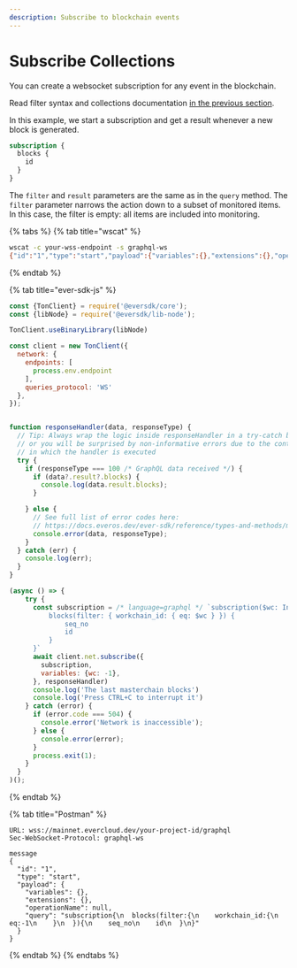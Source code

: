 ```yaml
---
description: Subscribe to blockchain events
---
```


# Subscribe Collections

You can create a websocket subscription for any event in the blockchain.&#x20;

Read filter syntax and collections documentation [in the previous section](query\_language.md).&#x20;

In this example, we start a subscription and get a result whenever a new block is generated.

```graphql
subscription {
  blocks {
    id
  }
}
```

The `filter` and `result` parameters are the same as in the `query` method. The `filter` parameter narrows the action down to a subset of monitored items. In this case, the filter is empty: all items are included into monitoring.

{% tabs %}
{% tab title="wscat" %}
```bash
wscat -c your-wss-endpoint -s graphql-ws
{"id":"1","type":"start","payload":{"variables":{},"extensions":{},"operationName":null,"query":"subscription{\n  blocks(filter:{\n    workchain_id:{\n      eq:-1\n    }\n  }){\n    seq_no\n    id\n  }\n}"}}
```
{% endtab %}

{% tab title="ever-sdk-js" %}
```javascript
const {TonClient} = require('@eversdk/core');
const {libNode} = require('@eversdk/lib-node');

TonClient.useBinaryLibrary(libNode)

const client = new TonClient({
  network: {
    endpoints: [
      process.env.endpoint
    ],
    queries_protocol: 'WS'
  },
});


function responseHandler(data, responseType) {
  // Tip: Always wrap the logic inside responseHandler in a try-catch block
  // or you will be surprised by non-informative errors due to the context
  // in which the handler is executed
  try {
    if (responseType === 100 /* GraphQL data received */) {
      if (data?.result?.blocks) {
        console.log(data.result.blocks);
      }

    } else {
      // See full list of error codes here:
      // https://docs.everos.dev/ever-sdk/reference/types-and-methods/mod_net#neterrorcode
      console.error(data, responseType);
    }
  } catch (err) {
    console.log(err);
  }
}

(async () => {
    try {
      const subscription = /* language=graphql */ `subscription($wc: Int!) {
          blocks(filter: { workchain_id: { eq: $wc } }) {
              seq_no
              id
          }
      }`
      await client.net.subscribe({
        subscription,
        variables: {wc: -1},
      }, responseHandler)
      console.log('The last masterchain blocks')
      console.log('Press CTRL+C to interrupt it')
    } catch (error) {
      if (error.code === 504) {
        console.error('Network is inaccessible');
      } else {
        console.error(error);
      }
      process.exit(1);
    }
  }
)();
```
{% endtab %}

{% tab title="Postman" %}
```
URL: wss://mainnet.evercloud.dev/your-project-id/graphql 
Sec-WebSocket-Protocol: graphql-ws

message
{
  "id": "1",
  "type": "start",
  "payload": {
    "variables": {},
    "extensions": {},
    "operationName": null,
    "query": "subscription{\n  blocks(filter:{\n    workchain_id:{\n      eq:-1\n    }\n  }){\n    seq_no\n    id\n  }\n}"
  }
}
```
{% endtab %}
{% endtabs %}



